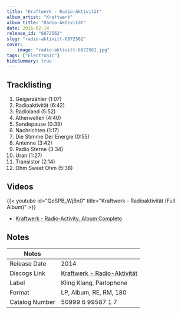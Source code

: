 ```yaml
---
title: "Kraftwerk - Radio-Aktivität"
album_artist: "Kraftwerk"
album_title: "Radio-Aktivität"
date: 2016-02-14
release_id: "6872562"
slug: "radio-aktivitt-6872562"
cover:
    image: "radio-aktivitt-6872562.jpg"
tags: ["Electronic"]
hideSummary: true
---
```


## Tracklisting
1. Geigerzähler (1:07)
2. Radioaktivität (6:42)
3. Radioland (5:52)
4. Ätherwellen (4:40)
5. Sendepause (0:39)
6. Nachrichten (1:17)
7. Die Stimme Der Energie (0:55)
8. Antenne (3:42)
9. Radio Sterne (3:34)
10. Uran (1:27)
11. Transistor (2:14)
12. Ohm Sweet Ohm (5:38)

## Videos
{{< youtube id="QeSPB_WjBn0" title="Kraftwerk - Radioaktivität (Full Album)" >}}
- [Kraftwerk -  Radio-Activity. Album Completo](https://www.youtube.com/watch?v=wPvR8JiLl5o)

## Notes

| Notes          |             |
| ---------------| ----------- |
| Release Date   | 2014 |
| Discogs Link   | [Kraftwerk - Radio-Aktivität](https://www.discogs.com/release/6872562) |
| Label          | Kling Klang, Parlophone |
| Format         | LP, Album, RE, RM, 180 |
| Catalog Number | 50999 6 99587 1 7 |


